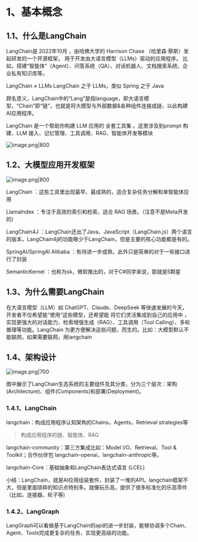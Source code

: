 # 1、基本概念
## 1.1、什么是LangChain
LangChain是 2022年10月 ，由哈佛大学的 Harrison Chase （哈里森·蔡斯）发起研发的一个开源框架，
用于开发由大语言模型（LLMs）驱动的应用程序。
比如，搭建“智能体”（Agent）、问答系统（QA）、对话机器人、文档搜索系统、企业私有知识库等。

LangChain ≠ LLMs
LangChain 之于 LLMs，类似 Spring 之于 Java

顾名思义，LangChain中的“Lang”是指language，即⼤语⾔模型，“Chain”即“链”，也就是将⼤模型与外部数据&各种组件连接成链，以此构建AI应⽤程序。

LangChain 是一个帮助你构建 LLM 应用的 全套工具集 。这里涉及到prompt 构建、LLM 接入、记忆管理、工具调用、RAG、智能体开发等模块

![image.png|800](https://yancey-note-img.oss-cn-beijing.aliyuncs.com/20250916123739.png)

## 1.2、大模型应用开发框架

![image.png|800](https://yancey-note-img.oss-cn-beijing.aliyuncs.com/20250916123840.png)

LangChain ：这些工具里出现最早、最成熟的，适合复杂任务分解和单智能体应用

LlamaIndex ：专注于高效的索引和检索，适合 RAG 场景。（注意不是Meta开发的）

LangChain4J ：LangChain还出了Java、JavaScript（LangChain.js）两个语言的版本，LangChain4j的功能略少于LangChain，但是主要的核心功能都是有的。

SpringAI/SpringAI Alibaba ：有待进一步成熟，此外只是简单的对于一些接口进行了封装

SemanticKernel ：也称为sk，微软推出的，对于C#同学来说，那就是5颗星

## 1.3、为什么需要LangChain

在大语言模型（LLM）如 ChatGPT、Claude、DeepSeek 等快速发展的今天，开发者不仅希望能“使用”这些模型，还希望能 将它们灵活集成到自己的应用中 ，实现更强大的对话能力、检索增强生成（RAG）、工具调用（Tool Calling）、多轮推理等功能。LangChain 为更方便解决这些问题，而生的。比如：大模型默认不能联网，如果需要联网，用langchain

## 1.4、架构设计

![image.png|700](https://yancey-note-img.oss-cn-beijing.aliyuncs.com/20250916124904.png)

图中展示了LangChain生态系统的主要组件及其分类，分为三个层次：架构(Architecture)、组件(Components)和部署(Deployment)。

### 1.4.1、LangChain
langchain：构成应用程序认知架构的Chains，Agents，Retrieval strategies等
>构成应⽤程序的链、智能体、RAG

langchain-community：第三方集成⽐如：Model I/O、Retrieval、Tool & Toolkit；合作伙伴包 langchain-openai，langchain-anthropic等。

langchain-Core：基础抽象和LangChain表达式语言 (LCEL)

小结：LangChain，就是AI应用组装套件，封装了一堆的API。langchain框架不大，但是里面琐碎的知识点特别多。就像玩乐高，提供了很多标准化的乐高零件（比如，连接器、轮子等)

### 1.4.2、LangGraph
LangGraph可以看做基于LangChain的api的进一步封装，能够协调多个Chain、Agent、Tools完成更复杂的任务，实现更高级的功能。


